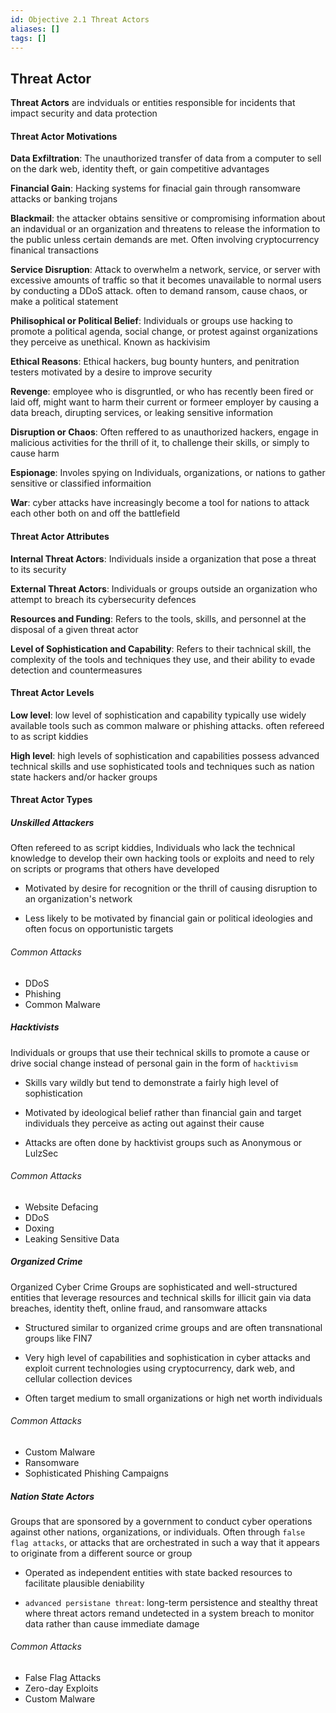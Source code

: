 ```yaml
---
id: Objective 2.1 Threat Actors
aliases: []
tags: []
---
```


## Threat Actor
**Threat Actors** are indviduals or entities responsible for incidents that
impact security and data protection

#### Threat Actor Motivations

**Data Exfiltration**: The unauthorized transfer of data from a computer to sell
on the dark web, identity theft, or gain competitive advantages

**Financial Gain**: Hacking systems for finacial gain through ransomware attacks
or banking trojans

**Blackmail**: the attacker obtains sensitive or compromising information about
an indavidual or an organization and threatens to release the information to the
public unless certain demands are met. Often involving cryptocurrency finanical
transactions

**Service Disruption**: Attack to overwhelm a network, service, or server with
excessive amounts of traffic so that it becomes unavailable to normal users by
conducting a DDoS attack. often to demand ransom, cause chaos, or make a
political statement

**Philisophical or Political Belief**: Individuals or groups use hacking to
promote a political agenda, social change, or protest against organizations they
perceive as unethical. Known as hackivisim

**Ethical Reasons**: Ethical hackers, bug bounty hunters, and penitration testers motivated by a
desire to improve security

**Revenge**: employee who is disgruntled, or who has recently been fired or laid
off, might want to harm their current or formeer employer by causing a data
breach, dirupting services, or leaking sensitive information

**Disruption or Chaos**: Often reffered to as unauthorized hackers, engage in
malicious activities for the thrill of it, to challenge their skills, or simply
to cause harm

**Espionage**: Involes spying on Individuals, organizations, or nations to
gather sensitive or classified informaition

**War**: cyber attacks have increasingly become a tool for nations to attack
each other both on and off the battlefield


#### Threat Actor Attributes

**Internal Threat Actors**: Individuals inside a organization that pose a threat
to its security 

**External Threat Actors**: Individuals or groups outside an organization who
attempt to breach its cybersecurity defences

**Resources and Funding**: Refers to the tools, skills, and personnel at the
disposal of a given threat actor

**Level of Sophistication and Capability**: Refers to their tachnical skill, the
complexity of the tools and techniques they use, and their ability to evade
detection and countermeasures

#### Threat Actor Levels

**Low level**: low level of sophistication and capability typically use
widely available tools such as common malware or phishing attacks. often refereed
to as script kiddies

**High level**: high levels of sophistication and capabilities possess advanced
technical skills and use sophisticated tools and techniques such as nation state
hackers and/or hacker groups

#### Threat Actor Types

##### Unskilled Attackers
Often refereed to as script kiddies, Individuals who lack the technical
knowledge to develop their own hacking tools or exploits and need to rely on
scripts or programs that others have developed

- Motivated by desire for recognition or the thrill of causing disruption to an
  organization's network

- Less likely to be motivated by financial gain or political ideologies and
  often focus on opportunistic targets

###### Common Attacks 

- DDoS
- Phishing
- Common Malware

##### Hacktivists
Individuals or groups that use their technical skills to promote a cause or
drive social change instead of personal gain in the form of `hacktivism`

- Skills vary wildly but tend to demonstrate a fairly high level of
  sophistication

- Motivated by ideological belief rather than financial gain and target
  individuals they perceive as acting out against their cause

- Attacks are often done by hacktivist groups such as Anonymous or LulzSec

###### Common Attacks 

- Website Defacing 
- DDoS 
- Doxing 
- Leaking Sensitive Data

##### Organized Crime
Organized Cyber Crime Groups are sophisticated and well-structured entities that
leverage resources and technical skills for illicit gain via data breaches,
identity theft, online fraud, and ransomware attacks

- Structured similar to organized crime groups and are often transnational
  groups like FIN7

- Very high level of capabilities and sophistication in cyber attacks and exploit
  current technologies using cryptocurrency, dark web, and cellular collection devices

- Often target medium to small organizations or high net worth individuals

###### Common Attacks 
- Custom Malware 
- Ransomware 
- Sophisticated Phishing Campaigns

##### Nation State Actors
Groups that are sponsored by a government to conduct cyber operations against
other nations, organizations, or individuals. Often through `false flag attacks`,
or attacks that are orchestrated in such a way that it appears to originate from
a different source or group

- Operated as independent entities with state backed resources to facilitate
  plausible deniability

- `advanced persistane threat`: long-term persistence and stealthy threat where
  threat actors remand undetected in a system breach to monitor data rather than cause immediate damage

###### Common Attacks 
- False Flag Attacks
- Zero-day Exploits 
- Custom Malware









